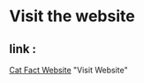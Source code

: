 # Visit the website 
  ## link : 
  [Cat Fact Website](https://himanshuco.github.io/FactApi) "Visit Website"

